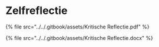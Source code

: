 # Zelfreflectie

{% file src="../../.gitbook/assets/Kritische Reflectie.pdf" %}

{% file src="../../.gitbook/assets/Kritische Reflectie.docx" %}
